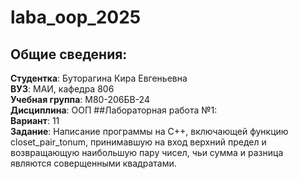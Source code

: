 # laba_oop_2025
## Общие сведения:
**Студентка**: Буторагина Кира Евгеньевна  
**ВУЗ**: МАИ, кафедра 806  
**Учебная группа**: М80-206БВ-24  
**Дисциплина**: ООП
##Лабораторная работа №1:  
**Вариант**: 11  
**Задание**: Написание программы на C++, включающей функцию closet_pair_tonum, принимавшую на вход верхний предел и возвращающую наибольшую пару чисел, чьи сумма и разница являются соверщенными квадратами.
